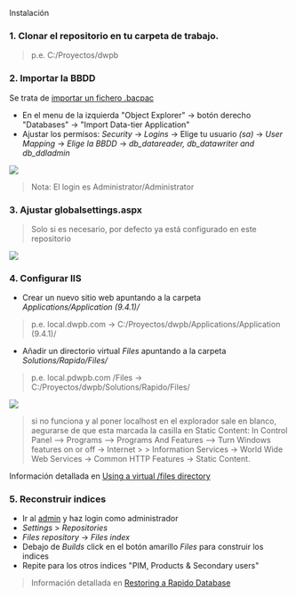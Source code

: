Instalación

### 1. Clonar el repositorio en tu carpeta de trabajo.

> p.e. C:/Proyectos/dwpb

### 2. Importar la BBDD

Se trata de [importar un fichero .bacpac](https://docs.microsoft.com/en-us/sql/relational-databases/data-tier-applications/import-a-bacpac-file-to-create-a-new-user-database)

* En el menu de la izquierda "Object Explorer" -> botón derecho "Databases" -> "Import Data-tier Application"
* Ajustar los permisos: _Security_ -> _Logins_ -> Elige tu usuario _(sa)_ -> _User Mapping_ -> _Elige la BBDD_ -> _db_datareader, db_datawriter and db_ddladmin_

![](https://doc.dynamicweb.com/Admin/Public/GetImage.ashx?width=1280&crop=7&Compression=75&image=%2fFiles%2fImages%2fTechnical+how-tos%2fInstallLocal20_WrapDatabase4.png)

> Nota: El login es Administrator/Administrator

### 3. Ajustar globalsettings.aspx

> Solo si es necesario, por defecto ya está configurado en este repositorio

![](https://doc.dynamicweb.com/Admin/Public/GetImage.ashx?width=1280&crop=7&Compression=75&image=%2fFiles%2fImages%2fTechnical+how-tos%2fInstallLocal21_GlobalSettings.png)

### 4. Configurar IIS

* Crear un nuevo sitio web apuntando a la carpeta _Applications/Application (9.4.1)/_

> p.e. local.dwpb.com -> C:/Proyectos/dwpb/Applications/Application (9.4.1)/

* Añadir un directorio virtual _Files_ apuntando a la carpeta _Solutions/Rapido/Files/_

> p.e. local.pdwpb.com /Files -> C:/Proyectos/dwpb/Solutions/Rapido/Files/

![](https://doc.dynamicweb.com/Admin/Public/GetImage.ashx?width=1280&crop=7&Compression=75&image=%2fFiles%2fImages%2fTechnical+how-tos%2fInstallLocal16_VirtualDirectory.png)

> si no funciona y al poner localhost en el explorador sale en blanco, aegurarse de que esta marcada la
> casilla en Static Content: In Control Panel --> Programs --> Programs And Features --> Turn Windows features on or off -> Internet > > Information Services -> World Wide Web Services -> Common HTTP Features -> Static Content.

Información detallada en [Using a virtual /files directory](https://doc.dynamicweb.com/get-started/introduction/installation/installing-dynamicweb#6497)

### 5. Reconstruir indices

* Ir al [admin](your.localsolutionurl.dk/admin) y haz login como administrador
* _Settings_ > _Repositories_
* _Files repository_ -> _Files index_
* Debajo de _Builds_ click en el botón amarillo _Files_ para construir los indices
* Repite para los otros indices "PIM, Products & Secondary users"

> Información detallada en [Restoring a Rapido Database](https://doc.dynamicweb.com/get-started/introduction/installation/installing-rapido#sideNavTitle1-2)

